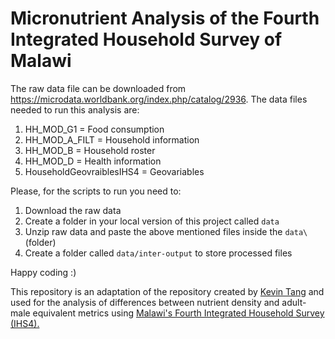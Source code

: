 # Micronutrient Analysis of the Fourth Integrated Household Survey of Malawi


The raw data file can be downloaded from https://microdata.worldbank.org/index.php/catalog/2936. The data files needed to run this analysis are:

1. HH_MOD_G1 = Food consumption
2. HH_MOD_A_FILT = Household information
3. HH_MOD_B = Household roster
4. HH_MOD_D = Health information
5. HouseholdGeovraiblesIHS4 = Geovariables

Please, for the scripts to run you need to:

1. Download the raw data 
2. Create a folder in your local version of this project called `data`
3. Unzip raw data and paste the above mentioned files inside the `data\` (folder)
4. Create a folder called `data/inter-output` to store processed files

Happy coding :)


This repository is an adaptation of the repository created by [Kevin Tang](https://github.com/kmtang) and used for the analysis of differences between nutrient density and adult-male equivalent metrics using [Malawi's Fourth Integrated Household Survey (IHS4).](https://doi.org/10.48529/g2p9-9r19)
